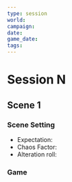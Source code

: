 ```yaml
---
type: session
world: 
campaign: 
date: 
game_date: 
tags:
---
```

# Session N

## Scene 1

### Scene Setting

- Expectation:
- Chaos Factor:
- Alteration roll:

### Game